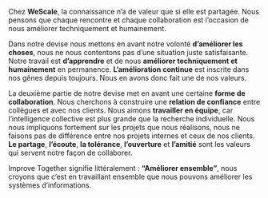 Chez **WeScale**, la connaissance n’a de valeur que si elle est partagée. Nous pensons que chaque rencontre et chaque
collaboration est l’occasion de nous améliorer techniquement et humainement.

Dans notre devise nous mettons en avant notre volonté **d’améliorer les choses**,
nous ne nous contentons pas d’une situation juste satisfaisante.
Notre travail est **d’apprendre** et de nous **améliorer techniquement et humainement** en permanence.
**L’amélioration continue** est inscrite dans nos gênes depuis toujours. Nous en avons donc fait
une de nos valeurs.

La deuxième partie de notre devise met en avant une certaine **forme de collaboration**.
Nous cherchons à construire une **relation de confiance** entre collègues et avec nos clients.
Nous aimons **travailler en équipe**, car l’intelligence collective est plus grande que la recherche
individuelle. Nous nous impliquons fortement sur les projets que nous réalisons, nous ne faisons
pas de différence entre nos projets internes et ceux de nos clients. **Le partage**, **l’écoute**,
**la tolérance**, **l’ouverture** et **l’amitié** sont les valeurs qui servent notre façon de collaborer.

Improve Together signifie littéralement : **“Améliorer ensemble”**, nous croyons que c’est en travaillant ensemble que
nous pouvons améliorer les systèmes d’informations.